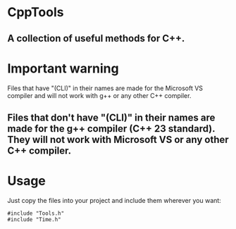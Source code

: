 # CppTools
A collection of useful methods for C++.
---
# Important warning
Files that have "(CLI)" in their names are made for the Microsoft VS compiler and will not work with g++ or any other C++ compiler.

Files that don't have "(CLI)" in their names are made for the g++ compiler (C++ 23 standard). They will not work with Microsoft VS or any other C++ compiler.
---
# Usage
Just copy the files into your project and include them wherever you want:
```
#include "Tools.h"
#include "Time.h"
```
